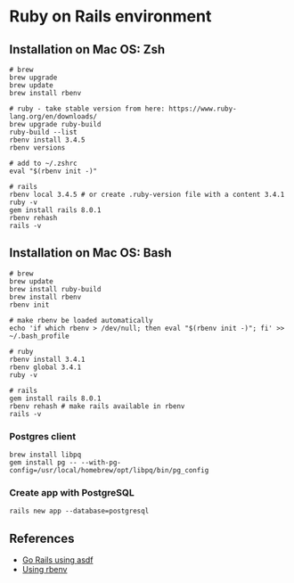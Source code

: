 # Ruby on Rails environment

## Installation on Mac OS: Zsh
```shell
# brew
brew upgrade
brew update
brew install rbenv

# ruby - take stable version from here: https://www.ruby-lang.org/en/downloads/
brew upgrade ruby-build
ruby-build --list
rbenv install 3.4.5
rbenv versions

# add to ~/.zshrc
eval "$(rbenv init -)"

# rails
rbenv local 3.4.5 # or create .ruby-version file with a content 3.4.1
ruby -v
gem install rails 8.0.1
rbenv rehash
rails -v
```

## Installation on Mac OS: Bash

```shell
# brew
brew update
brew install ruby-build
brew install rbenv
rbenv init

# make rbenv be loaded automatically
echo 'if which rbenv > /dev/null; then eval "$(rbenv init -)"; fi' >> ~/.bash_profile

# ruby
rbenv install 3.4.1
rbenv global 3.4.1
ruby -v

# rails
gem install rails 8.0.1
rbenv rehash # make rails available in rbenv
rails -v
```

### Postgres client

```shell
brew install libpq
gem install pg -- --with-pg-config=/usr/local/homebrew/opt/libpq/bin/pg_config
```

### Create app with PostgreSQL

```shell
rails new app --database=postgresql
```

## References

- [Go Rails using asdf](https://gorails.com/setup/macos/14-sonoma)
- [Using rbenv](https://www.digitalocean.com/community/tutorials/how-to-install-ruby-on-rails-with-rbenv-on-macos)
